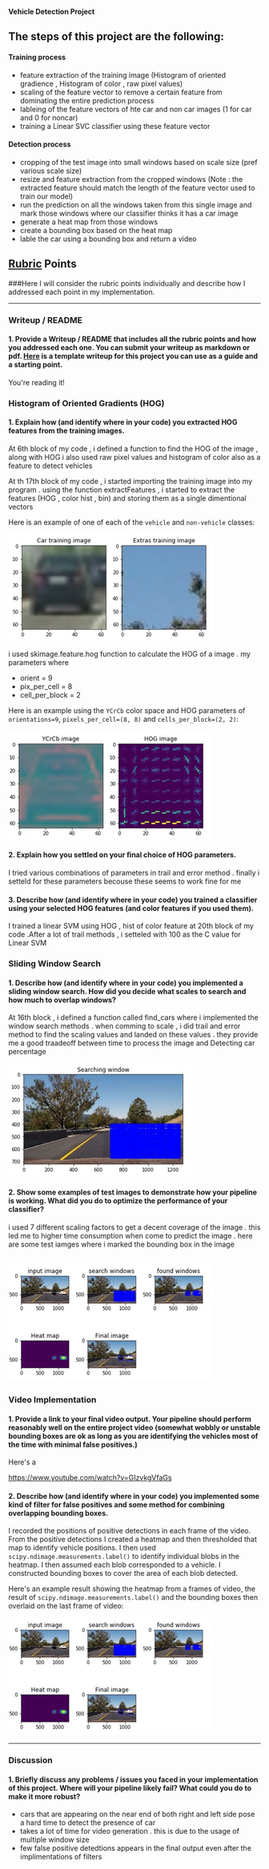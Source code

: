
**Vehicle Detection Project**

## The steps of this project are the following:

#### Training process

* feature extraction of the training image (Histogram of oriented gradience , Histogram of color , raw pixel values)
* scaling of the feature vector to remove a certain feature from dominating the entire prediction process 
* lableing of the feature vectors of hte car and non car images (1 for car and 0 for noncar)
* training a Linear SVC classifier using these feature vector

#### Detection process

* cropping of the test image into small windows based on scale size (pref various scale size)
* resize and feature extraction from the cropped windows (Note : the extracted feature should match the length of the feature vector used to train our model)
* run the prediction on all the windows taken from this single image and mark those windows where our classifier thinks it has a car image
* generate a heat map from those windows 
* create a bounding box based on the heat map 
* lable the car using a bounding box and return a video 

[//]: # (Image References)
[image1]: ./img/car_notcar.jpg
[image2]: ./img/hog.jpg
[image4]: ./img/pipeline.jpg
[image3]: ./img/searching_window.jpg


## [Rubric](https://review.udacity.com/#!/rubrics/513/view) Points
###Here I will consider the rubric points individually and describe how I addressed each point in my implementation.  

---
### Writeup / README

#### 1. Provide a Writeup / README that includes all the rubric points and how you addressed each one.  You can submit your writeup as markdown or pdf.  [Here](https://github.com/udacity/CarND-Vehicle-Detection/blob/master/writeup_template.md) is a template writeup for this project you can use as a guide and a starting point.  

You're reading it!

### Histogram of Oriented Gradients (HOG)

#### 1. Explain how (and identify where in your code) you extracted HOG features from the training images.

At 6th block of my code , i defined a function to find the HOG of the image , along with HOG i also used raw pixel values and histogram of color also as a feature to detect vehicles 

At th 17th block of my code , i started importing the training image into my program . using the function extractFeatures , i started to extract the features (HOG , color hist , bin) and storing them as a single dimentional vectors


Here is an example of one of each of the `vehicle` and `non-vehicle` classes:

![alt text][image1]

i used skimage.feature.hog function to calculate the HOG of a image . my parameters where 

* orient = 9
* pix_per_cell = 8
* cell_per_block = 2

Here is an example using the `YCrCb` color space and HOG parameters of `orientations=9`, `pixels_per_cell=(8, 8)` and `cells_per_block=(2, 2)`:


![alt text][image2]

#### 2. Explain how you settled on your final choice of HOG parameters.

I tried various combinations of parameters in trail and error method . finally i setteld for these parameters becouse these seems to work fine for me

#### 3. Describe how (and identify where in your code) you trained a classifier using your selected HOG features (and color features if you used them).

I trained a linear SVM using HOG , hist of color feature  at 20th block of my code .After a lot of trail methods , i setteled with 100 as the C value for Linear SVM 


### Sliding Window Search

#### 1. Describe how (and identify where in your code) you implemented a sliding window search.  How did you decide what scales to search and how much to overlap windows?

At 16th block , i defined a function called find_cars where i implemented the window search methods . when comming to scale , i did trail and error method to find the scaling values and landed on these values . they provide me a good traadeoff between time to process the image and Detecting car percentage 

![alt text][image3]

#### 2. Show some examples of test images to demonstrate how your pipeline is working.  What did you do to optimize the performance of your classifier?

i used 7 different scaling factors to get a decent coverage of the image . this led me to higher time consumption when come to predict the image . here are some test iamges where i marked the bounding box in the image

![alt text][image4]
---

### Video Implementation

#### 1. Provide a link to your final video output.  Your pipeline should perform reasonably well on the entire project video (somewhat wobbly or unstable bounding boxes are ok as long as you are identifying the vehicles most of the time with minimal false positives.)
Here's a 


https://www.youtube.com/watch?v=GIzvkgVfaGs

#### 2. Describe how (and identify where in your code) you implemented some kind of filter for false positives and some method for combining overlapping bounding boxes.

I recorded the positions of positive detections in each frame of the video.  From the positive detections I created a heatmap and then thresholded that map to identify vehicle positions.  I then used `scipy.ndimage.measurements.label()` to identify individual blobs in the heatmap.  I then assumed each blob corresponded to a vehicle.  I constructed bounding boxes to cover the area of each blob detected.  

Here's an example result showing the heatmap from a frames of video, the result of `scipy.ndimage.measurements.label()` and the bounding boxes then overlaid on the last frame of video:


![alt text][image4]


---

### Discussion

#### 1. Briefly discuss any problems / issues you faced in your implementation of this project.  Where will your pipeline likely fail?  What could you do to make it more robust?

* cars that are appearing on the near end of both right and left side pose a hard time to detect the presence of car
* takes a lot of time for video generation . this is due to the usage of multiple window size
* few false positive detedtions appears in the final output even after the implimentations of filters

